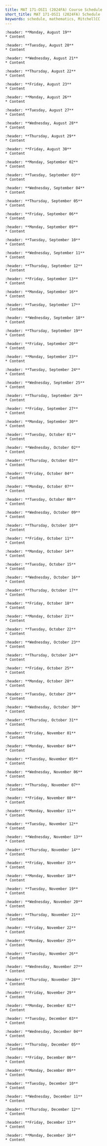 ```yaml
---
title: MAT 171-OSI1 (2024FA) Course Schedule
short_title: MAT 171-OSI1 (2024FA) Schedule
keywords: schedule, mathematics, MitchellCC
---
```


```{card} 
:header: **Monday, August 19**
* Content
```

```{card} 
:header: **Tuesday, August 20**
* Content
```

```{card} 
:header: **Wednesday, August 21**
* Content
```

```{card} 
:header: **Thursday, August 22**
* Content
```

```{card} 
:header: **Friday, August 23**
* Content
```

```{card} 
:header: **Monday, August 26**
* Content
```

```{card} 
:header: **Tuesday, August 27**
* Content
```

```{card} 
:header: **Wednesday, August 28**
* Content
```

```{card} 
:header: **Thursday, August 29**
* Content
```

```{card} 
:header: **Friday, August 30**
* Content
```

```{card} 
:header: **Monday, September 02**
* Content
```

```{card} 
:header: **Tuesday, September 03**
* Content
```

```{card} 
:header: **Wednesday, September 04**
* Content
```

```{card} 
:header: **Thursday, September 05**
* Content
```

```{card} 
:header: **Friday, September 06**
* Content
```

```{card} 
:header: **Monday, September 09**
* Content
```

```{card} 
:header: **Tuesday, September 10**
* Content
```

```{card} 
:header: **Wednesday, September 11**
* Content
```

```{card} 
:header: **Thursday, September 12**
* Content
```

```{card} 
:header: **Friday, September 13**
* Content
```

```{card} 
:header: **Monday, September 16**
* Content
```

```{card} 
:header: **Tuesday, September 17**
* Content
```

```{card} 
:header: **Wednesday, September 18**
* Content
```

```{card} 
:header: **Thursday, September 19**
* Content
```

```{card} 
:header: **Friday, September 20**
* Content
```

```{card} 
:header: **Monday, September 23**
* Content
```

```{card} 
:header: **Tuesday, September 24**
* Content
```

```{card} 
:header: **Wednesday, September 25**
* Content
```

```{card} 
:header: **Thursday, September 26**
* Content
```

```{card} 
:header: **Friday, September 27**
* Content
```

```{card} 
:header: **Monday, September 30**
* Content
```

```{card} 
:header: **Tuesday, October 01**
* Content
```

```{card} 
:header: **Wednesday, October 02**
* Content
```

```{card} 
:header: **Thursday, October 03**
* Content
```

```{card} 
:header: **Friday, October 04**
* Content
```

```{card} 
:header: **Monday, October 07**
* Content
```

```{card} 
:header: **Tuesday, October 08**
* Content
```

```{card} 
:header: **Wednesday, October 09**
* Content
```

```{card} 
:header: **Thursday, October 10**
* Content
```

```{card} 
:header: **Friday, October 11**
* Content
```

```{card} 
:header: **Monday, October 14**
* Content
```

```{card} 
:header: **Tuesday, October 15**
* Content
```

```{card} 
:header: **Wednesday, October 16**
* Content
```

```{card} 
:header: **Thursday, October 17**
* Content
```

```{card} 
:header: **Friday, October 18**
* Content
```

```{card} 
:header: **Monday, October 21**
* Content
```

```{card} 
:header: **Tuesday, October 22**
* Content
```

```{card} 
:header: **Wednesday, October 23**
* Content
```

```{card} 
:header: **Thursday, October 24**
* Content
```

```{card} 
:header: **Friday, October 25**
* Content
```

```{card} 
:header: **Monday, October 28**
* Content
```

```{card} 
:header: **Tuesday, October 29**
* Content
```

```{card} 
:header: **Wednesday, October 30**
* Content
```

```{card} 
:header: **Thursday, October 31**
* Content
```

```{card} 
:header: **Friday, November 01**
* Content
```

```{card} 
:header: **Monday, November 04**
* Content
```

```{card} 
:header: **Tuesday, November 05**
* Content
```

```{card} 
:header: **Wednesday, November 06**
* Content
```

```{card} 
:header: **Thursday, November 07**
* Content
```

```{card} 
:header: **Friday, November 08**
* Content
```

```{card} 
:header: **Monday, November 11**
* Content
```

```{card} 
:header: **Tuesday, November 12**
* Content
```

```{card} 
:header: **Wednesday, November 13**
* Content
```

```{card} 
:header: **Thursday, November 14**
* Content
```

```{card} 
:header: **Friday, November 15**
* Content
```

```{card} 
:header: **Monday, November 18**
* Content
```

```{card} 
:header: **Tuesday, November 19**
* Content
```

```{card} 
:header: **Wednesday, November 20**
* Content
```

```{card} 
:header: **Thursday, November 21**
* Content
```

```{card} 
:header: **Friday, November 22**
* Content
```

```{card} 
:header: **Monday, November 25**
* Content
```

```{card} 
:header: **Tuesday, November 26**
* Content
```

```{card} 
:header: **Wednesday, November 27**
* Content
```

```{card} 
:header: **Thursday, November 28**
* Content
```

```{card} 
:header: **Friday, November 29**
* Content
```

```{card} 
:header: **Monday, December 02**
* Content
```

```{card} 
:header: **Tuesday, December 03**
* Content
```

```{card} 
:header: **Wednesday, December 04**
* Content
```

```{card} 
:header: **Thursday, December 05**
* Content
```

```{card} 
:header: **Friday, December 06**
* Content
```

```{card} 
:header: **Monday, December 09**
* Content
```

```{card} 
:header: **Tuesday, December 10**
* Content
```

```{card} 
:header: **Wednesday, December 11**
* Content
```

```{card} 
:header: **Thursday, December 12**
* Content
```

```{card} 
:header: **Friday, December 13**
* Content
```

```{card} 
:header: **Monday, December 16**
* Content
```